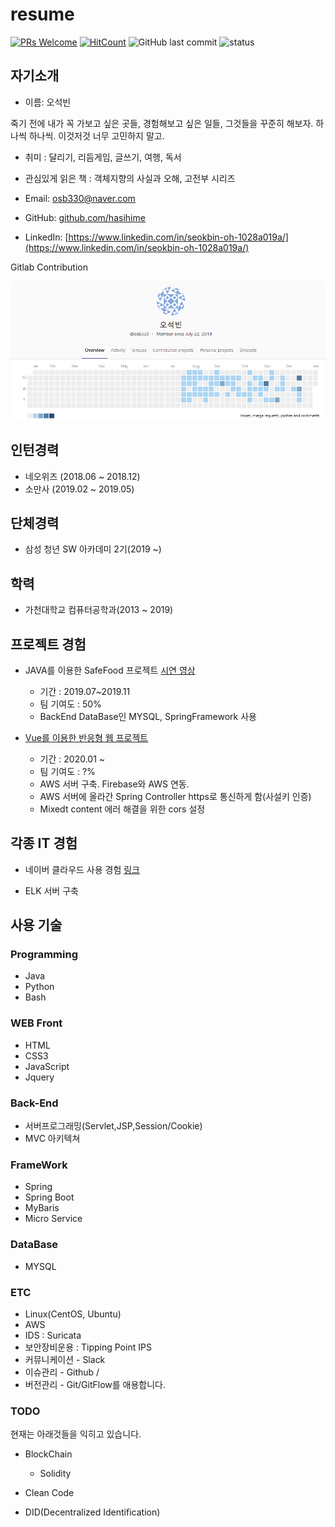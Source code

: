 # resume

[![PRs Welcome](https://img.shields.io/badge/PRs-welcome-brightgreen.svg?style=flat-square)](http://makeapullrequest.com) [![HitCount](http://hits.dwyl.io//hasihime/resume.svg)](http://hits.dwyl.io/hasihime/resume)
![GitHub last commit](https://img.shields.io/github/last-commit/hasihime/resume.svg)
![status](https://img.shields.io/badge/status-offer_welcome%20-brightgreen.svg)

## 자기소개 

- 이름: 오석빈


죽기 전에 내가 꼭 가보고 싶은 곳들, 경험해보고 싶은 일들, 그것들을 꾸준히 해보자. 
하나씩 하나씩. 이것저것 너무 고민하지 말고. 

- 취미 : 달리기, 리듬게임, 글쓰기, 여행, 독서 
- 관심있게 읽은 책 : 객체지향의 사실과 오해, 고전부 시리즈

- Email: osb330@naver.com
- GitHub: [github.com/hasihime](https://github.com/hasihime)
- LinkedIn: [https://www.linkedin.com/in/seokbin-oh-1028a019a/](https://www.linkedin.com/in/seokbin-oh-1028a019a/)

Gitlab Contribution

<img src="img/gitlab_commit.PNG">




## 인턴경력

- 네오위즈 (2018.06 ~ 2018.12) 
- 소만사 (2019.02 ~ 2019.05)

## 단체경력
- 삼성 청년 SW 아카데미 2기(2019 ~)

## 학력
- 가천대학교 컴퓨터공학과(2013 ~ 2019)

## 프로젝트 경험
- JAVA를 이용한 SafeFood 프로젝트 [시연 영상](https://www.youtube.com/watch?v=THgKJ4bbMeI)
  - 기간 : 2019.07~2019.11
  - 팀 기여도 : 50%
  - BackEnd DataBase인 MYSQL, SpringFramework 사용
  
 - [Vue를 이용한 반응형 웹 프로젝트](./project/02VueProject/VueProjectDoc.md)
    - 기간 : 2020.01 ~
    - 팀 기여도 : ?%
    - AWS 서버 구축. Firebase와 AWS 연동.
    - AWS 서버에 올라간 Spring Controller https로 통신하게 함(사설키 인증)
    - Mixedt content 에러 해결을 위한 cors 설정 
 
 

## 각종 IT 경험
 - 네이버 클라우드 사용 경험 [링크](https://github.com/hasihime/Ncloud)
 
 - ELK 서버 구축

## 사용 기술
### Programming
- Java
- Python
- Bash

### WEB	Front	
  - HTML
  - CSS3
  - JavaScript
  - Jquery
  
### Back-End	
  - 서버프로그래밍(Servlet,JSP,Session/Cookie)
  - MVC 아키텍쳐

### FrameWork	
  - Spring
  - Spring Boot
  - MyBaris
  - Micro Service
  
### DataBase
  - MYSQL
  

### ETC
- Linux(CentOS, Ubuntu)
- AWS 
- IDS : Suricata
- 보안장비운용 : Tipping Point IPS 
- 커뮤니케이션 - Slack
- 이슈관리 - Github / 
- 버전관리 - Git/GitFlow를 애용합니다.

### TODO
현재는 아래것들을 익히고 있습니다.
- BlockChain
  - Solidity
- Clean Code 

- DID(Decentralized Identification)

